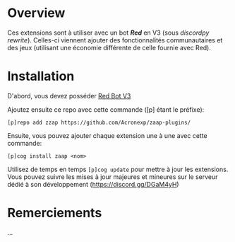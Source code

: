 # Overview
Ces extensions sont à utiliser avec un bot ***Red*** en V3 (sous *discordpy rewrite*). Celles-ci viennent ajouter des fonctionnalités communautaires et des jeux (utilisant une économie différente de celle fournie avec Red). 

# Installation
D'abord, vous devez posséder [Red Bot V3](https://github.com/Cog-Creators/Red-DiscordBot/tree/V3/develop)

Ajoutez ensuite ce repo avec cette commande ([p] étant le préfixe): 

`[p]repo add zzap https://github.com/Acronexp/zaap-plugins/`   

Ensuite, vous pouvez ajouter chaque extension une à une avec cette commande:

`[p]cog install zaap <nom>`

Utilisez de temps en temps `[p]cog update` pour mettre à jour les extensions. Vous pouvez suivre les mises à jour majeures et mineures sur le serveur dédié à son développement (https://discord.gg/DGaM4yH)

# Remerciements
...
